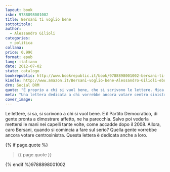 ```yaml
---
layout: book
isbn: 9788898001002
title: Bersani ti voglio bene
sottotitolo:
author:
  - Alessandro Gilioli
categories:
  - politica
collana:
price: 0.99€
format: epub
lang: italiano
date: 2012-07-02
state: catalogo
bookrepublic: http://www.bookrepublic.it/book/9788898001002-bersani-ti-voglio-bene/
kindle: http://www.amazon.it/Bersani-voglio-bene-Alessandro-Gilioli-ebook/dp/B008G4LGD2/
drm: Social DRM
quote: "È proprio a chi si vuol bene, che si scrivono le lettere. Mica scriverei alla Stantanché, per capirci."
meta: "Una lettera dedicata a chi vorrebbe ancora votare centro sinistra."
cover_image:
---
```

Le lettere, si sa, si scrivono a chi si vuol bene. E il Partito Democratico, di gente pronta a dimostrare affetto, ne ha parecchia. Salvo poi vederla mettersi le mani nei capelli tante volte, come accadde dopo il 2008. Allora, caro Bersani, quando si comincia a fare sul serio? Quella gente vorrebbe ancora votare centrosinistra. Questa lettera è dedicata anche a loro.

{% if page.quote %}
<blockquote>
    {{ page.quote }}
</blockquote>
{% endif %}9788898001002